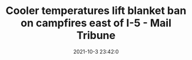 ---
"title": "Cooler temperatures lift blanket ban on campfires east of I-5 - Mail Tribune"
"date": "2021-10-3 23:42:0"
"feed_name": "GOOGLENEWSINDUSTRIAL"
"feed_website": "https://news.google.com/search?q=industrial%2Bincident&hl=en-US&gl=US&ceid=US:en"
"feed_rss": "https://news.google.com/rss/search?q=industrial%2Bincident&hl=en-US&gl=US&ceid=US:en"
"link": "https://www.mailtribune.com/top-stories/2021/10/03/cooler-temperatures-lift-blanket-ban-on-campfires-east-of-i-5/"
"source": "{'href': 'https://www.mailtribune.com', 'title': 'Mail Tribune'}"
"file": "_posts/2021-1-1-40040bb0f5a866c8ca87d620ae4d22463ff6f27c.md"
"accident": "1"
"drilling": "0"
"dead": "0"
"injured": "0"
"arrested": "0"
"place": "unknown place"
"where": "unknown site"
"causes": "unknown"
"place_uri": "unknown place"
---